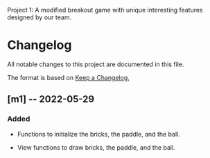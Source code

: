 Project 1: A modified breakout game with unique interesting features designed by our team.

# Changelog

All notable changes to this project are documented in this file.

The format is based on [Keep a Changelog](https://keepachangelog.com/en/1.0.0/),

## [m1] -- 2022-05-29

### Added

- Functions to initialize the bricks, the paddle, and the ball.

- View functions to draw bricks, the paddle, and the ball.
